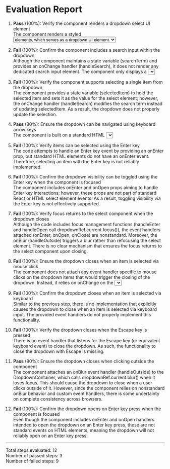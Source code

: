 # Evaluation Report

1. **Pass** (100%): Verify the component renders a dropdown select UI element  
   The component renders a styled <select> element (SelectableDropdown) with multiple <option> elements, which serves as a dropdown UI element.

2. **Fail** (100%): Confirm the component includes a search input within the dropdown  
   Although the component maintains a state variable (searchTerm) and provides an onChange handler (handleSearch), it does not render any dedicated search input element. The component only displays a <select> element without a text input field for searching.

3. **Fail** (100%): Verify the component supports selecting a single item from the dropdown  
   The component provides a state variable (selectedItem) to hold the selected item and sets it as the value for the select element; however, the onChange handler (handleSearch) modifies the search term instead of updating selectedItem. As a result, the dropdown does not properly update the selection.

4. **Pass** (80%): Ensure the dropdown can be navigated using keyboard arrow keys  
   The component is built on a standard HTML <select> element, which by default supports keyboard navigation (e.g., using the arrow keys). However, no custom implementation has been provided, and reliance on native behavior means there is minor uncertainty on whether all intended accessibility enhancements are met.

5. **Fail** (100%): Verify items can be selected using the Enter key  
   The code attempts to handle an Enter key event by providing an onEnter prop, but standard HTML elements do not have an onEnter event. Therefore, selecting an item with the Enter key is not reliably implemented.

6. **Fail** (100%): Confirm the dropdown visibility can be toggled using the Enter key when the component is focused  
   The component includes onEnter and onOpen props aiming to handle Enter key interactions; however, these props are not part of standard React or HTML select element events. As a result, toggling visibility via the Enter key is not effectively supported.

7. **Fail** (100%): Verify focus returns to the select component when the dropdown closes  
   Although the code includes focus management functions (handleEnter and handleOpen call dropdownRef.current.focus()), the event handlers attached (onEnter, onOpen, onClose) are nonstandard. Moreover, the onBlur (handleOutside) triggers a blur rather than refocusing the select element. There is no clear mechanism that ensures the focus returns to the select component upon closing.

8. **Fail** (100%): Ensure the dropdown closes when an item is selected via mouse click  
   The component does not attach any event handler specific to mouse clicks on the dropdown items that would trigger the closing of the dropdown. Instead, it relies on onChange on the <select> element, which in this implementation only changes the search term rather than closing the dropdown.

9. **Fail** (100%): Confirm the dropdown closes when an item is selected via keyboard  
   Similar to the previous step, there is no implementation that explicitly causes the dropdown to close when an item is selected via keyboard input. The provided event handlers do not properly implement this functionality.

10. **Fail** (100%): Verify the dropdown closes when the Escape key is pressed  
    There is no event handler that listens for the Escape key (or equivalent keyboard event) to close the dropdown. As such, the functionality to close the dropdown with Escape is missing.

11. **Pass** (80%): Ensure the dropdown closes when clicking outside the component  
    The component attaches an onBlur event handler (handleOutside) to the DropdownContainer, which calls dropdownRef.current.blur() when it loses focus. This should cause the dropdown to close when a user clicks outside of it. However, since the component relies on nonstandard onBlur behavior and custom event handlers, there is some uncertainty on complete consistency across browsers.

12. **Fail** (100%): Confirm the dropdown opens on Enter key press when the component is focused  
    Even though the component includes onEnter and onOpen handlers intended to open the dropdown on an Enter key press, these are not standard events on HTML elements, meaning the dropdown will not reliably open on an Enter key press.

---

Total steps evaluated: 12  
Number of passed steps: 3  
Number of failed steps: 9
